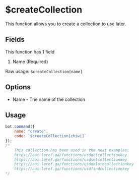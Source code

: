 # $createCollection

This function allows you to create a collection to use later.

## Fields

This function has 1 field

1. Name \(Required\)

Raw usage: `$createCollection[name]`

## Options

* Name - The name of the collection

## Usage

```javascript
bot.command({
    name: "create",
    code: `$createCollection[chiwi]`
});
/*
    This collection has been used in the next examples:
    https://aoi.leref.ga/functions/usdgetcollectionkey
    https://aoi.leref.ga/functions/usdsetcollectionkey
    https://aoi.leref.ga/functions/usddeletecollectionkey
    https://aoi.leref.ga/functions/usdfindcollectionkey
*/
```


